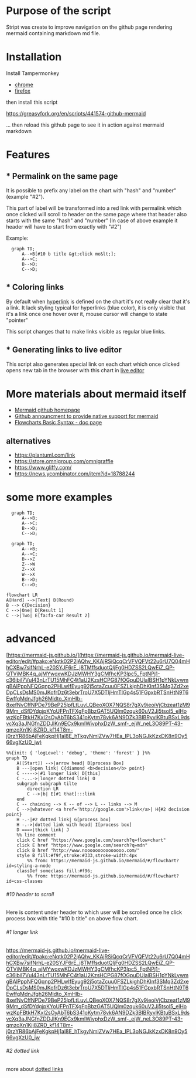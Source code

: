 # Purpose of the script

Stript was create to improve navigation on the github page rendering mermaid containing markdown md file.

# Installation

Install Tampermonkey
- [chrome](https://chrome.google.com/webstore/detail/tampermonkey/dhdgffkkebhmkfjojejmpbldmpobfkfo/related)
- [firefox](https://addons.mozilla.org/en-GB/firefox/addon/tampermonkey/)

then install this script

https://greasyfork.org/en/scripts/441574-github-mermaid

... then reload this github page to see it in action against mermaid markdown

# Features

## * Permalink on the same page

It is possible to prefix any label on the chart with "hash" and "number" (example "#2").

This part of label will be transformed into a red link with permalink which once clicked will scroll to header on the same page where that header also starts with the same "hash" and "number" (In case of above example it header will have to start from exactly with "#2")

Example:

```mermaid
  graph TD;
      A-->B[#10 b title &gt;click me&lt;];
      A-->C;
      B-->D;
      C-->D;
```

## * Coloring links

By default when [hyperlink](https://mermaid-js.github.io/mermaid/#/flowchart?id=interaction) is defined on the chart it's not really clear that it's a link. It lack styling typical for hyperlinks (blue color), it is only visible that it's a link once one hover over it, mouse cursor will change to state "pointer"

This script changes that to make links visible as regular blue links.

## * Generating links to live editor

This script also generates special link on each chart which once clicked opens new tab in the browser with this chart in [live editor](https://mermaid-js.github.io/mermaid-live-editor)

# More materials about mermaid itself

- [Mermaid github homepage](https://github.com/mermaid-js/mermaid#readme)
- [Github announcment to provide native support for mermaid](https://github.blog/2022-02-14-include-diagrams-markdown-files-mermaid/)
- [Flowcharts Basic Syntax - doc page](https://mermaid-js.github.io/mermaid/#/flowchart)

## alternatives

- https://plantuml.com/link
- https://store.omnigroup.com/omnigraffle
- https://www.gliffy.com/
- https://news.ycombinator.com/item?id=18788244


# some more examples

```mermaid
  graph TD;
      A-->B;
      A-->C;
      B-->D;
      C-->D;
```

```mermaid
  graph TD;
      A-->B;
      A-->C;
      B-->Z
      Z-->W
      Z-->X
      W-->X
      B-->D;
      C-->D;
```

```mermaid
flowchart LR
A[Hard] -->|Text| B(Round)
B --> C{Decision}
C -->|One| D[Result 1]
C -->|Two| E[fa:fa-car Result 2]
```

# advanced

[https://mermaid-js.github.io/](https://mermaid-js.github.io/mermaid-live-editor/edit/#pako:eNqtk02P2jAQhv_KKAjRSiQcqCrVFVQFVt22u6rU7Q04mHhCXBw7sifNrhL-e20SYJF6rE_j8TMffsduotQIjFg0HDZSS2LQwEiZ_QP-QTViMBK4q_ajMYwoxwKDJzMWHY3gCMfhcKP3lpc5_FptNPj1-c36ibil7VuI43nLrTU15MhFC4t1aU2KzsHCPG87fOGpuDUlalBSH1pYNkLywmgBAlPppNFQGqnp2PHLwIfEyug92j5otaZcuu0FSZLkighDhKInf3SMq3Zd2xeDpCLsDsMS0mJKofrDz6t3ebrTroU7X5DTljHmTIGp4s51FGpxbRTSnHtN9T6EwffgMdnJfgh26Midto_XmHlb-8xefNvCffNPDe79BeP25lpfLtLuvLQBeoXOX7NQS8r7gXy9ieoiVjCbzeat1zM99Mm_dSfDYdgjpKYoUFPnTFXgFpBbzGAT5UQlm0zquk60uV2Jj5tsol5_elHowzKpFBtkH7KxI2sOyAbT6bS341oKytm78vk6AN9DZk3BIBRyvlKBtuBSxL9dsvcXq3aJNGfnZDDJlKn9ECx9kmIWivphxDzW_smf-_ejW_neL3O89PT-43-qmzoXn1Kji8ZRD_kf14T8m-j0rzYR86bAjFeKgkpHj1al8E_hTkgyNmIZVw7HEa_IPL3oNGJkKzxDK8n9Oy566vgXzU0_jw)

```mermaid
%%{init: { 'logLevel': 'debug', 'theme': 'forest' } }%%
graph TD
    A([Start]) -->|arrow head| B[process Box]
    B ---|open link| C{diamond <b>decision</b> point}
    C ----->|#1 longer link| D[this]
    C -...->|longer dotted link| O
    subgraph subgraph tilte
        direction LR
        C -->|b| E[#1 that]:::link
    end
    C -- chaining --> K -- of --> L -- links --> M
    C -->|whatever <a href='http://google.com'>link</a>| H{#2 decision point}
    H -.-|#2 dotted link| G[process box]
    H -.->|dotted link with head| I[process box]
    D ===>|thick link| J
    %% line comment
    click C href "https://www.google.com/search?q=flow+chart"
    click E href "https://www.google.com/search?q=mdn"
    click B href "http://www.nooooooooooooooo.com/"
    style B fill:#f9f,stroke:#333,stroke-width:4px
        %% from: https://mermaid-js.github.io/mermaid/#/flowchart?id=styling-a-node
    classDef someclass fill:#f96;
        %% from: https://mermaid-js.github.io/mermaid/#/flowchart?id=css-classes
```

###### #10 header to scroll

Here is content under header to which user will be scrolled once he click process box with title "#10 b title" on above flow chart.

###### #1 longer link

https://mermaid-js.github.io/mermaid-live-editor/edit/#pako:eNqtk02P2jAQhv_KKAjRSiQcqCrVFVQFVt22u6rU7Q04mHhCXBw7sifNrhL-e20SYJF6rE_j8TMffsduotQIjFg0HDZSS2LQwEiZ_QP-QTViMBK4q_ajMYwoxwKDJzMWHY3gCMfhcKP3lpc5_FptNPj1-c36ibil7VuI43nLrTU15MhFC4t1aU2KzsHCPG87fOGpuDUlalBSH1pYNkLywmgBAlPppNFQGqnp2PHLwIfEyug92j5otaZcuu0FSZLkighDhKInf3SMq3Zd2xeDpCLsDsMS0mJKofrDz6t3ebrTroU7X5DTljHmTIGp4s51FGpxbRTSnHtN9T6EwffgMdnJfgh26Midto_XmHlb-8xefNvCffNPDe79BeP25lpfLtLuvLQBeoXOX7NQS8r7gXy9ieoiVjCbzeat1zM99Mm_dSfDYdgjpKYoUFPnTFXgFpBbzGAT5UQlm0zquk60uV2Jj5tsol5_elHowzKpFBtkH7KxI2sOyAbT6bS341oKytm78vk6AN9DZk3BIBRyvlKBtuBSxL9dsvcXq3aJNGfnZDDJlKn9ECx9kmIWivphxDzW_smf-_ejW_neL3O89PT-43-qmzoXn1Kji8ZRD_kf14T8m-j0rzYR86bAjFeKgkpHj1al8E_hTkgyNmIZVw7HEa_IPL3oNGJkKzxDK8n9Oy566vgXzU0_jw

###### #2 dotted link

more about [dotted links](https://mermaid-js.github.io/mermaid/#/flowchart?id=dotted-link)

